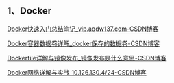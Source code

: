## 1、Docker

[Docker快速入门总结笔记_vip.aqdw137.com-CSDN博客](https://blog.csdn.net/huangjhai/article/details/118854733)

[Docker容器数据卷详解_docker保存的数据卷-CSDN博客](https://blog.csdn.net/huangjhai/article/details/119860628)

[Dockerfile详解与镜像发布_镜像发布是什么意思-CSDN博客](https://blog.csdn.net/huangjhai/article/details/120278039)

[Docker网络详解与实战_10.126.130.4/24-CSDN博客](https://blog.csdn.net/huangjhai/article/details/120425457)

